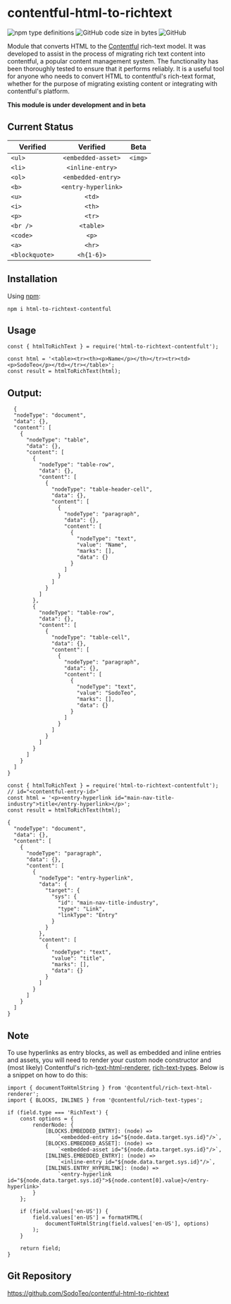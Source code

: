# contentful-html-to-richtext
![npm type definitions](https://img.shields.io/npm/types/html-to-richtext-contentful)
![GitHub code size in bytes](https://img.shields.io/github/languages/code-size/SodoTeo/contentful-html-to-richtext?color=success)
![GitHub](https://img.shields.io/github/license/SodoTeo/contentful-html-to-richtext)


Module that converts HTML to the [Contentful](https://www.contentful.com/) rich-text model. 
It was developed to assist in the process of migrating rich text content into contentful, a popular content management system. 
The functionality has been thoroughly tested to ensure that it performs reliably. It is a useful tool for anyone who
needs to convert HTML to contentful's rich-text format, whether for the purpose of migrating existing content or integrating with contentful's platform.

**This module is under development and in beta**

## Current Status

| Verified      | Verified           | Beta           |
| ------------- |:------------------:|:--------------:|
| `<ul>`        | `<embedded-asset>` | `<img>`        |
| `<li>`        | `<inline-entry>`   |                |
| `<ol>`        | `<embedded-entry>` |                |
| `<b>`         | `<entry-hyperlink>`|                |
| `<u>`         | `<td>`             |                |
| `<i>`         | `<th>`             |                |
| `<p>`         | `<tr>`             |                |
| `<br />`      | `<table>`          |                |
| `<code>`      | `<p>`              |                |
| `<a>`         | `<hr>`             |                |
| `<blockquote>`| `<h{1-6}>`         |                |

## Installation

Using [npm](https://www.npmjs.com/package/html-to-richtext-contentful):

`npm i html-to-richtext-contentful`

## Usage

```
const { htmlToRichText } = require('html-to-richtext-contentfult');

const html = '<table><tr><th><p>Name</p></th></tr><tr><td><p>SodoTeo</p></td></tr></table>';
const result = htmlToRichText(html);
```

## Output:

```
  {
  "nodeType": "document",
  "data": {},
  "content": [
    {
      "nodeType": "table",
      "data": {},
      "content": [
        {
          "nodeType": "table-row",
          "data": {},
          "content": [
            {
              "nodeType": "table-header-cell",
              "data": {},
              "content": [
                {
                  "nodeType": "paragraph",
                  "data": {},
                  "content": [
                    {
                      "nodeType": "text",
                      "value": "Name",
                      "marks": [],
                      "data": {}
                    }
                  ]
                }
              ]
            }
          ]
        },
        {
          "nodeType": "table-row",
          "data": {},
          "content": [
            {
              "nodeType": "table-cell",
              "data": {},
              "content": [
                {
                  "nodeType": "paragraph",
                  "data": {},
                  "content": [
                    {
                      "nodeType": "text",
                      "value": "SodoTeo",
                      "marks": [],
                      "data": {}
                    }
                  ]
                }
              ]
            }
          ]
        }
      ]
    }
  ]
}
```

```
const { htmlToRichText } = require('html-to-richtext-contentfult');
// id="<contentful-entry-id>"
const html = '<p><entry-hyperlink id="main-nav-title-industry">title</entry-hyperlink></p>';
const result = htmlToRichText(html);
```

```
{
  "nodeType": "document",
  "data": {},
  "content": [
    {
      "nodeType": "paragraph",
      "data": {},
      "content": [
        {
          "nodeType": "entry-hyperlink",
          "data": {
            "target": {
              "sys": {
                "id": "main-nav-title-industry",
                "type": "Link",
                "linkType": "Entry"
              }
            }
          },
          "content": [
            {
              "nodeType": "text",
              "value": "title",
              "marks": [],
              "data": {}
            }
          ]
        }
      ]
    }
  ]
}
```

## Note

To use hyperlinks as entry blocks, as well as embedded and inline entries and assets, you will need to render your custom node constructor and (most likely) Contentful's rich-[text-html-renderer](https://www.npmjs.com/package/@contentful/rich-text-html-renderer), [rich-text-types](https://www.npmjs.com/package/@contentful/rich-text-types). 
Below is a snippet on how to do this:

```
import { documentToHtmlString } from '@contentful/rich-text-html-renderer';
import { BLOCKS, INLINES } from '@contentful/rich-text-types';

if (field.type === 'RichText') {
    const options = {
        renderNode: {
            [BLOCKS.EMBEDDED_ENTRY]: (node) =>
                `<embedded-entry id="${node.data.target.sys.id}"/>`,
            [BLOCKS.EMBEDDED_ASSET]: (node) =>
                `<embedded-asset id="${node.data.target.sys.id}"/>`,
            [INLINES.EMBEDDED_ENTRY]: (node) =>
                `<inline-entry id="${node.data.target.sys.id}"/>`,
            [INLINES.ENTRY_HYPERLINK]: (node) =>
                `<entry-hyperlink id="${node.data.target.sys.id}">${node.content[0].value}</entry-hyperlink>`
        }
    };

    if (field.values['en-US']) {
        field.values['en-US'] = formatHTML(
            documentToHtmlString(field.values['en-US'], options)
        );
    }

    return field;
}
```

## Git Repository

https://github.com/SodoTeo/contentful-html-to-richtext


